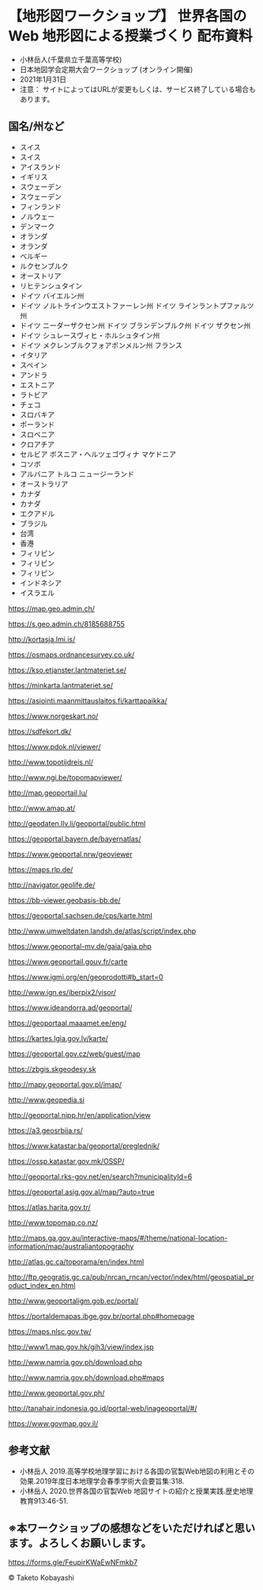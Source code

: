 # 【地形図ワークショップ】 世界各国の Web 地形図による授業づくり 配布資料
* 小林岳人(千葉県立千葉高等学校)
* 日本地図学会定期大会ワークショップ (オンライン開催)
* 2021年1月31日
* 注意： サイトによってはURLが変更もしくは、サービス終了している場合もあります。

## 国名/州など
* スイス
* スイス
* アイスランド
* イギリス
* スウェーデン
* スウェーデン
* フィンランド
* ノルウェー
* デンマーク
* オランダ
* オランダ
* ベルギー
* ルクセンブルク
* オーストリア
* リヒテンシュタイン
* ドイツ バイエルン州
* ドイツ ノルトラインウエストファーレン州 ドイツ ラインラントプファルツ州
* ドイツ ニーダーザクセン州 ドイツ ブランデンブルク州 ドイツ ザクセン州
* ドイツ シュレースヴィヒ・ホルシュタイン州
* ドイツ メクレンブルクフォアポンメルン州 フランス
* イタリア
* スペイン
* アンドラ
* エストニア
* ラトビア
* チェコ
* スロバキア
* ポーランド
* スロベニア
* クロアチア
* セルビア ボスニア・ヘルツェゴヴィナ マケドニア
* コソボ
* アルバニア トルコ ニュージーランド
* オーストラリア
* カナダ
* カナダ
* エクアドル
* ブラジル
* 台湾
* 香港
* フィリピン
* フィリピン
* フィリピン
* インドネシア 
* イスラエル

https://map.geo.admin.ch/

https://s.geo.admin.ch/8185688755 

http://kortasja.lmi.is/ 

https://osmaps.ordnancesurvey.co.uk/ 

https://kso.etjanster.lantmateriet.se/ 

https://minkarta.lantmateriet.se/ 

https://asiointi.maanmittauslaitos.fi/karttapaikka/ 

https://www.norgeskart.no/

https://sdfekort.dk/

https://www.pdok.nl/viewer/

http://www.topotijdreis.nl/ 

http://www.ngi.be/topomapviewer/ 

http://map.geoportail.lu/

http://www.amap.at/ 

http://geodaten.llv.li/geoportal/public.html 

https://geoportal.bayern.de/bayernatlas/ 

https://www.geoportal.nrw/geoviewer 

https://maps.rlp.de/

http://navigator.geolife.de/ 

https://bb-viewer.geobasis-bb.de/ 

https://geoportal.sachsen.de/cps/karte.html 

http://www.umweltdaten.landsh.de/atlas/script/index.php

https://www.geoportal-mv.de/gaia/gaia.php 

https://www.geoportail.gouv.fr/carte 

https://www.igmi.org/en/geoprodotti#b_start=0 

http://www.ign.es/iberpix2/visor/ 

https://www.ideandorra.ad/geoportal/ 

https://geoportaal.maaamet.ee/eng/ 

https://kartes.lgia.gov.lv/karte/ 

https://geoportal.gov.cz/web/guest/map 

https://zbgis.skgeodesy.sk 

http://mapy.geoportal.gov.pl/imap/ 

http://www.geopedia.si 

http://geoportal.nipp.hr/en/application/view 

https://a3.geosrbija.rs/ 

https://www.katastar.ba/geoportal/preglednik/ 

https://ossp.katastar.gov.mk/OSSP/

http://geoportal.rks-gov.net/en/search?municipalityId=6

https://geoportal.asig.gov.al/map/?auto=true 

https://atlas.harita.gov.tr/

http://www.topomap.co.nz/ 

http://maps.ga.gov.au/interactive-maps/#/theme/national-location-information/map/australiantopography 

http://atlas.gc.ca/toporama/en/index.html 

http://ftp.geogratis.gc.ca/pub/nrcan_rncan/vector/index/html/geospatial_product_index_en.html 

http://www.geoportaligm.gob.ec/portal/

https://portaldemapas.ibge.gov.br/portal.php#homepage

https://maps.nlsc.gov.tw/ 

http://www1.map.gov.hk/gih3/view/index.jsp 

http://www.namria.gov.ph/download.php 

http://www.namria.gov.ph/download.php#maps 

http://www.geoportal.gov.ph/ 

http://tanahair.indonesia.go.id/portal-web/inageoportal/#/ 

https://www.govmap.gov.il/


## 参考文献
* 小林岳人 2019.高等学校地理学習における各国の官製Web地図の利用とその効果.2019年度日本地理学会春季学術大会要旨集:318.
* 小林岳人 2020.世界各国の官製Web 地図サイトの紹介と授業実践.歴史地理教育913:46-51.

## ※本ワークショップの感想などをいただければと思います。よろしくお願いします。
https://forms.gle/FeupirKWaEwNFmkb7


© Taketo Kobayashi
